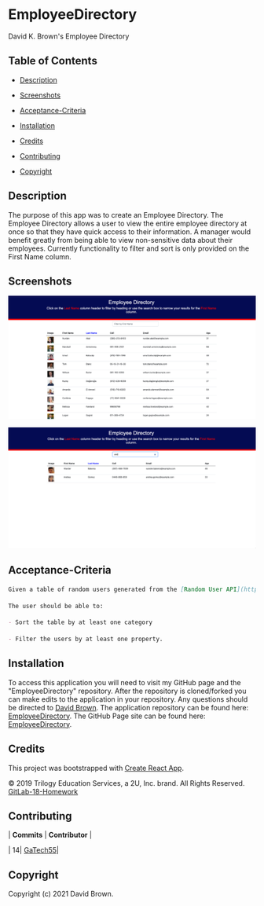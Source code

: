 # EmployeeDirectory

David K. Brown's Employee Directory

## Table of Contents

- [Description](#description)

- [Screenshots](#screenshots)

- [Acceptance-Criteria](#Acceptance-Criteria)

- [Installation](#installation)

- [Credits](#credits)

- [Contributing](#contributing)

- [Copyright](#copyright)

## Description

The purpose of this app was to create an Employee Directory. The Employee Directory allows a user to view the entire employee directory at once so that they have quick access to their information. A manager would benefit greatly from being able to view non-sensitive data about their employees. Currently functionality to filter and sort is only provided on the First Name column.

## Screenshots

![EmployeeDirectory](./public/EmployeeDirectory.png)

![EmployeeSearch](./public/EmployeeSearch.png)

## Acceptance-Criteria

```md
Given a table of random users generated from the [Random User API](https://randomuser.me/), when the user loads the page, a table of employees should render.

The user should be able to:

- Sort the table by at least one category

- Filter the users by at least one property.
```

## Installation

To access this application you will need to visit my GitHub page and the "EmployeeDirectory" repository. After the repository is cloned/forked you can make edits to the application in your repository. Any questions should be directed to [David Brown](mailto:gatech55@gmail.com). The application repository can be found here: [EmployeeDirectory](https://github.com/GaTech55/EmployeeDirectory). The GitHub Page site can be found here: [EmployeeDirectory](https://gatech55.github.io/EmployeeDirectory/#/).

## Credits

This project was bootstrapped with [Create React App](https://github.com/facebook/create-react-app).

© 2019 Trilogy Education Services, a 2U, Inc. brand. All Rights Reserved.
[GitLab-18-Homework](https://gt.bootcampcontent.com/GT-Coding-Boot-Camp/gt-inc-fsf-pt-08-2020-u-c/tree/master/18-PWA/02-Homework)

## Contributing

| **Commits** | **Contributor** |

| 14| [GaTech55](https://github.com/GaTech55)|

## Copyright

Copyright (c) 2021 David Brown.
